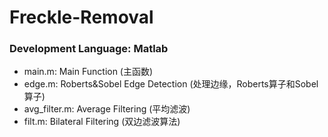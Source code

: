 # Freckle-Removal
### Development Language: Matlab  
* main.m:  Main Function (主函数)  
* edge.m:  Roberts&Sobel Edge Detection (处理边缘，Roberts算子和Sobel算子)
* avg_filter.m:  Average Filtering (平均滤波)
* filt.m:  Bilateral Filtering (双边滤波算法)
